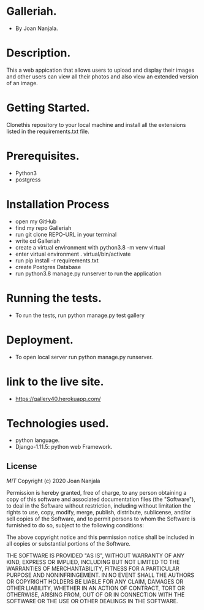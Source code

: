 # Galleriah.
* By Joan Nanjala.

# Description.
This a web appication that allows users to upload and display their images and other users can view all their photos and also view an extended version of an image.

# Getting Started.
Clonethis repository to your local machine and install all the extensions listed in the requirements.txt file.

# Prerequisites.
* Python3
* postgress

# Installation Process
* open my GitHub
* find my repo Galleriah
* run git clone REPO-URL in your terminal
* write cd Galleriah
* create a virtual environment with python3.8 -m venv virtual
* enter virtual environment . virtual/bin/activate
* run pip install -r requirements.txt
* create Postgres Database
* run python3.8 manage.py runserver to run the application

# Running the tests.
* To run the tests, run python manage.py test gallery

# Deployment.
* To open local server run python manage.py runserver.
# link to the live site.
* https://gallery40.herokuapp.com/

# Technologies used.
* python language.
* Django-1.11.5: python web Framework.

## License
*MIT* Copyright (c) 2020 Joan Nanjala

Permission is hereby granted, free of charge, to any person obtaining a copy
of this software and associated documentation files (the "Software"), to deal
in the Software without restriction, including without limitation the rights
to use, copy, modify, merge, publish, distribute, sublicense, and/or sell
copies of the Software, and to permit persons to whom the Software is
furnished to do so, subject to the following conditions:

The above copyright notice and this permission notice shall be included in all
copies or substantial portions of the Software.

THE SOFTWARE IS PROVIDED "AS IS", WITHOUT WARRANTY OF ANY KIND, EXPRESS OR
IMPLIED, INCLUDING BUT NOT LIMITED TO THE WARRANTIES OF MERCHANTABILITY,
FITNESS FOR A PARTICULAR PURPOSE AND NONINFRINGEMENT. IN NO EVENT SHALL THE
AUTHORS OR COPYRIGHT HOLDERS BE LIABLE FOR ANY CLAIM, DAMAGES OR OTHER
LIABILITY, WHETHER IN AN ACTION OF CONTRACT, TORT OR OTHERWISE, ARISING FROM,
OUT OF OR IN CONNECTION WITH THE SOFTWARE OR THE USE OR OTHER DEALINGS IN THE
SOFTWARE.


